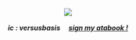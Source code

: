 
<h5 align="center">

  ![](https://64.media.tumblr.com/40c346673be66c178c03fc7049b7ced3/bed8ab539ea10a5b-e7/s400x600/88511bedb61654845c93f9cbbfebf58271d235b5.pnj)

ic :  versusbasis　 [sign my atabook !](https://sixerpines.atabook.org)

